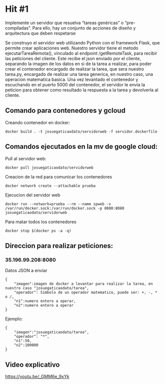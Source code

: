 # Hit #1
Implemente un servidor que resuelva “tareas genéricas” o “pre-compiladas”. Para ello, hay un conjunto de acciones de diseño y arquitectura que deben respetarse

Se construyo el servidor web utilizando Python con el framework Flask, que permite crear aplicaciones web.
Nuestro servidor tiene el metodo ejecutarTareaRemota(), vinculado al endpoint /getRemoteTask, para recibir las peticiones del cliente.
Este recibe el json enviado por el cliente, separando la imagen de los datos en si de la tarea a realizar, para poder crear el contenedor encargado de realizar la tarea, que sera nuestro tarea.py, encargado de realizar una tarea generica, en nuestro caso, una operacion matematica basica.
Una vez levantado el contenedor y escuchando en el puerto 5000 del contenedor, el servidor le envia la peticion para obtener como resultado la respuesta a la tarea y devolverla al cliente.

## Comando para contenedores y gcloud

Creando contenedor en docker:

``` 
docker build . -t josuegaticaodato/servidorweb -f servidor.dockerfile
```


## Comandos ejecutados en la mv de google cloud:

Pull al servidor web:

```
docker pull josuegaticaodato/servidorweb
```

Creacion de la red para comunicar los contenedores

```
docker network create --attachable prueba
```

Ejecucion del servidor web

```
docker run --network=prueba --rm --name spweb -v /var/run/docker.sock:/var/run/docker.sock -p 8080:8080 josuegaticaodato/servidorweb
```

Para matar todos los contenedores

```
docker stop $(docker ps -a -q)
```

## Direccion para realizar peticiones:

### 35.196.99.208:8080

Datos JSON a enviar 

```
{
    "imagen":imagen de docker a levantar para realizar la tarea, en nuestro caso "josuegaticaodato/tarea",
    "operador": Simbolo de un operador matematico, puede ser: +, -, * o /,
    "n1":numero entero a operar,
    "n2":numero entero a operar
}
```

Ejemplo:

```
{
    "imagen":"josuegaticaodato/tarea",
    "operador": "*",
    "n1":50,
    "n2":100000
}
```

## Video explicativo
https://youtu.be/_GMM6e_9xYk
